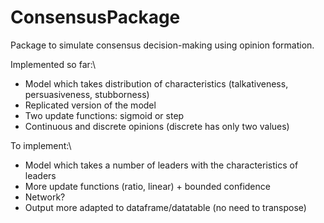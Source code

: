 # ConsensusPackage

Package to simulate consensus decision-making using opinion formation.

Implemented so far:\
* Model which takes distribution of characteristics (talkativeness, persuasiveness, stubborness)
* Replicated version of the model
* Two update functions: sigmoid or step
* Continuous and discrete opinions (discrete has only two values)

To implement:\
* Model which takes a number of leaders with the characteristics of leaders
* More update functions (ratio, linear) + bounded confidence
* Network?
* Output more adapted to dataframe/datatable (no need to transpose)
